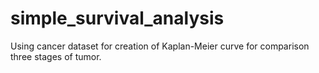 # simple_survival_analysis
Using cancer dataset for creation of Kaplan-Meier curve for comparison three stages of tumor.
